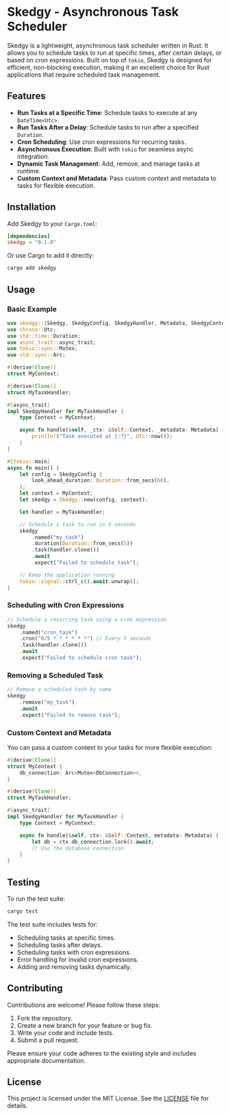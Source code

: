 # Skedgy - Asynchronous Task Scheduler

Skedgy is a lightweight, asynchronous task scheduler written in Rust. It allows you to schedule tasks to run at specific times, after certain delays, or based on cron expressions. Built on top of `tokio`, Skedgy is designed for efficient, non-blocking execution, making it an excellent choice for Rust applications that require scheduled task management.

## Features

- **Run Tasks at a Specific Time**: Schedule tasks to execute at any `DateTime<Utc>`.
- **Run Tasks After a Delay**: Schedule tasks to run after a specified `Duration`.
- **Cron Scheduling**: Use cron expressions for recurring tasks.
- **Asynchronous Execution**: Built with `tokio` for seamless async integration.
- **Dynamic Task Management**: Add, remove, and manage tasks at runtime.
- **Custom Context and Metadata**: Pass custom context and metadata to tasks for flexible execution.

## Installation

Add Skedgy to your `Cargo.toml`:

```toml
[dependencies]
skedgy = "0.1.0"
```

Or use Cargo to add it directly:

```bash
cargo add skedgy
```

## Usage

### Basic Example

```rust
use skedgy::{Skedgy, SkedgyConfig, SkedgyHandler, Metadata, SkedgyContext};
use chrono::Utc;
use std::time::Duration;
use async_trait::async_trait;
use tokio::sync::Mutex;
use std::sync::Arc;

#[derive(Clone)]
struct MyContext;

#[derive(Clone)]
struct MyTaskHandler;

#[async_trait]
impl SkedgyHandler for MyTaskHandler {
    type Context = MyContext;

    async fn handle(&self, _ctx: &Self::Context, _metadata: Metadata) {
        println!("Task executed at {:?}", Utc::now());
    }
}

#[tokio::main]
async fn main() {
    let config = SkedgyConfig {
        look_ahead_duration: Duration::from_secs(60),
    };
    let context = MyContext;
    let skedgy = Skedgy::new(config, context);

    let handler = MyTaskHandler;

    // Schedule a task to run in 5 seconds
    skedgy
        .named("my_task")
        .duration(Duration::from_secs(5))
        .task(handler.clone())
        .await
        .expect("Failed to schedule task");

    // Keep the application running
    tokio::signal::ctrl_c().await.unwrap();
}
```

### Scheduling with Cron Expressions

```rust
// Schedule a recurring task using a cron expression
skedgy
    .named("cron_task")
    .cron("0/5 * * * * * *") // Every 5 seconds
    .task(handler.clone())
    .await
    .expect("Failed to schedule cron task");
```

### Removing a Scheduled Task

```rust
// Remove a scheduled task by name
skedgy
    .remove("my_task")
    .await
    .expect("Failed to remove task");
```

### Custom Context and Metadata

You can pass a custom context to your tasks for more flexible execution:

```rust
#[derive(Clone)]
struct MyContext {
    db_connection: Arc<Mutex<DbConnection>>,
}

#[derive(Clone)]
struct MyTaskHandler;

#[async_trait]
impl SkedgyHandler for MyTaskHandler {
    type Context = MyContext;

    async fn handle(&self, ctx: &Self::Context, metadata: Metadata) {
        let db = ctx.db_connection.lock().await;
        // Use the database connection
    }
}
```

## Testing

To run the test suite:

```bash
cargo test
```

The test suite includes tests for:

- Scheduling tasks at specific times.
- Scheduling tasks after delays.
- Scheduling tasks with cron expressions.
- Error handling for invalid cron expressions.
- Adding and removing tasks dynamically.

## Contributing

Contributions are welcome! Please follow these steps:

1. Fork the repository.
2. Create a new branch for your feature or bug fix.
3. Write your code and include tests.
4. Submit a pull request.

Please ensure your code adheres to the existing style and includes appropriate documentation.

## License

This project is licensed under the MIT License. See the [LICENSE](LICENSE) file for details.
